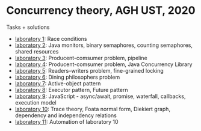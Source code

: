 # Concurrency theory, AGH UST, 2020
Tasks + solutions

* [laboratory 1](./lab1): Race conditions
* [laboratory 2](./lab2): Java monitors, binary semaphores, counting semaphores, shared resources
* [laboratory 3](./lab3): Producent-comsumer problem, pipeline
* [laboratory 4](./lab4): Producent-comsumer problem, Java Concurrency Library
* [laboratory 5](./lab5): Readers–writers problem, fine-grained locking
* [laboratory 6](./lab6): Dining philosophers problem
* [laboratory 7](./lab7): Active-object pattern
* [laboratory 8](./lab8): Executor pattern, Future pattern
* [laboratory 9](./lab9): JavaScript - async/await, promise, waterfall, callbacks, execution model
* [laboratory 10](./lab10): Trace theory, Foata normal form, Diekiert graph, dependency and independency relations
* [laboratory 11](./lab10): Automation of laboratory 10